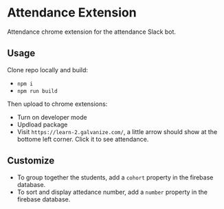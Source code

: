 # Attendance Extension

Attendance chrome extension for the attendance Slack bot.

## Usage

Clone repo locally and build:

- `npm i`
- `npm run build`

Then upload to chrome extensions:

- Turn on developer mode
- Updload package
- Visit `https://learn-2.galvanize.com/`, a little arrow should show at the bottome left corner. Click it to see attendance.

## Customize

- To group together the students, add a `cohort` property in the firebase database.
- To sort and display attedance number, add a `number` property in the firebase database.
